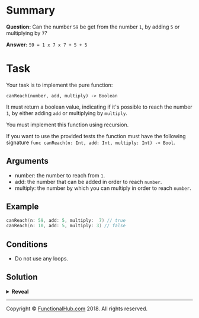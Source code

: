 # Summary

**Question:** Can the number `59` be get from the number `1`, by adding `5` or multiplying by `7`?

**Answer:** `59 = 1 x 7 x 7 + 5 + 5`

# Task

Your task is to implement the pure function:

`canReach(number, add, multiply) -> Boolean`

It must return a boolean value, indicating if it's possible to reach the number `1`, by either adding `add` or multiplying by `multiply`.

You must implement this function using recursion.

If you want to use the provided tests the function must have the following signature `func canReach(n: Int, add: Int, multiply: Int) -> Bool`.

## Arguments

* number: the number to reach from `1`.
* add: the number that can be added in order to reach `number`.
* multiply: the number by which you can multiply in order to reach `number`.

## Example

```swift
canReach(n: 59, add: 5, multiply:  7) // true
canReach(n: 10, add: 5, multiply: 3) // false
```

## Conditions

* Do not use any loops.

## Solution

<details><summary><strong>Reveal</strong></summary><p>

---
```swift
func canReach(n: Int, add: Int, multiply: Int) -> Bool {
	if (n <= 1) {
		return n == 1
	}
	else {
		if (n % multiply == 0 && multiply > 1) {
			return canReach(n: n / multiply, add: add, multiply: multiply) ||
				canReach(n: n - add, add: add, multiply: multiply)
		}
		else {
			return canReach(n: n - add, add: add, multiply: multiply)
		}
	}
}
```

</p></details>

---

Copyright © [FunctionalHub.com](http://functionalhub.com) 2018. All rights reserved.